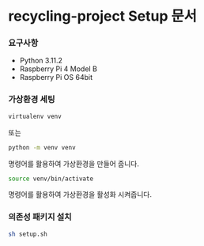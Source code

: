 # recycling-project Setup 문서

### 요구사항
* Python 3.11.2
* Raspberry Pi 4 Model B
* Raspberry Pi OS 64bit

### 가상환경 세팅
```bash
virtualenv venv
```
또는
```bash
python -m venv venv
```
명령어를 활용하여 가상환경을 만들어 줍니다.

```bash
source venv/bin/activate
```
명령어를 활용하여 가상환경을 활성화 시켜줍니다.

### 의존성 패키지 설치
```bash
sh setup.sh
```
